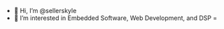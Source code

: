 - 👋 Hi, I’m @sellerskyle
- 👀 I’m interested in Embedded Software, Web Development, and DSP
=

<!---
sellerskyle/sellerskyle is a ✨ special ✨ repository because its `README.md` (this file) appears on your GitHub profile.
You can click the Preview link to take a look at your changes.
--->
